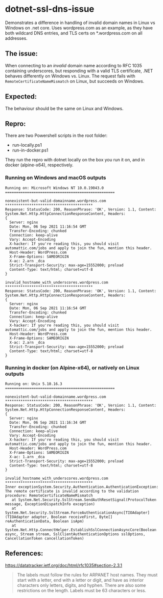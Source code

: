 # dotnet-ssl-dns-issue
Demonstrates a difference in handling of invalid domain names in Linux vs Windows on .net core. Uses wordpress.com as an example, 
as they have both wildcard DNS entries, and TLS certs on *.wordpress.com on all addresses.

## The issue:

When connecting to an _invalid_ domain name according to RFC 1035 containing underscores, but responding with a valid TLS certificate, 
.NET behaves differently on Windows vs. Linux. The request fails with `RemoteCertificateNameMismatch` on Linux, but succeeds on Windows.

## Expected: 

The behaviour should be the same on Linux and Windows.

## Repro:

There are two Powershell scripts in the root folder:

* run-locally.ps1
* run-in-docker.ps1

They run the repro with dotnet locally on the box you run it on, and in docker (alpine-x64), respectively.

### Running on Windows and macOS outputs

```
Running on: Microsoft Windows NT 10.0.19043.0
==================================================

nonexistent-but-valid-domainname.wordpress.com
****************************************
Response: StatusCode: 200, ReasonPhrase: 'OK', Version: 1.1, Content: System.Net.Http.HttpConnectionResponseContent, Headers:
{
  Server: nginx
  Date: Mon, 06 Sep 2021 11:16:54 GMT
  Transfer-Encoding: chunked
  Connection: keep-alive
  Vary: Accept-Encoding
  X-hacker: If you're reading this, you should visit automattic.com/jobs and apply to join the fun, mention this header.
  Host-Header: WordPress.com
  X-Frame-Options: SAMEORIGIN
  X-ac: 2.arn _dca
  Strict-Transport-Security: max-age=15552000; preload
  Content-Type: text/html; charset=utf-8
}

invalid_hostname_with_underscores.wordpress.com
****************************************
Response: StatusCode: 200, ReasonPhrase: 'OK', Version: 1.1, Content: System.Net.Http.HttpConnectionResponseContent, Headers:
{
  Server: nginx
  Date: Mon, 06 Sep 2021 11:16:54 GMT
  Transfer-Encoding: chunked
  Connection: keep-alive
  Vary: Accept-Encoding
  X-hacker: If you're reading this, you should visit automattic.com/jobs and apply to join the fun, mention this header.
  Host-Header: WordPress.com
  X-Frame-Options: SAMEORIGIN
  X-ac: 2.arn _dca
  Strict-Transport-Security: max-age=15552000; preload
  Content-Type: text/html; charset=utf-8
}
```


### Running in docker (on Alpine-x64), or natively on Linux outputs

```
Running on: Unix 5.10.16.3
==================================================

nonexistent-but-valid-domainname.wordpress.com
****************************************
Response: StatusCode: 200, ReasonPhrase: 'OK', Version: 1.1, Content: System.Net.Http.HttpConnectionResponseContent, Headers:
{
  Server: nginx
  Date: Mon, 06 Sep 2021 11:16:34 GMT
  Transfer-Encoding: chunked
  Connection: keep-alive
  Vary: Accept-Encoding
  X-hacker: If you're reading this, you should visit automattic.com/jobs and apply to join the fun, mention this header.
  Host-Header: WordPress.com
  X-Frame-Options: SAMEORIGIN
  X-ac: 1.arn _dca
  Strict-Transport-Security: max-age=15552000; preload
  Content-Type: text/html; charset=utf-8
}

invalid_hostname_with_underscores.wordpress.com
****************************************
Inner exceptionSystem.Security.Authentication.AuthenticationException: The remote certificate is invalid according to the validation procedure: RemoteCertificateNameMismatch
   at System.Net.Security.SslStream.SendAuthResetSignal(ProtocolToken message, ExceptionDispatchInfo exception)
   at System.Net.Security.SslStream.ForceAuthenticationAsync[TIOAdapter](TIOAdapter adapter, Boolean receiveFirst, Byte[] reAuthenticationData, Boolean isApm)
   at System.Net.Http.ConnectHelper.EstablishSslConnectionAsyncCore(Boolean async, Stream stream, SslClientAuthenticationOptions sslOptions, CancellationToken cancellationToken)
```


## References:

https://datatracker.ietf.org/doc/html/rfc1035#section-2.3.1

> The labels must follow the rules for ARPANET host names.  They must
start with a letter, end with a letter or digit, and have as interior
characters only letters, digits, and hyphen.  There are also some
restrictions on the length.  Labels must be 63 characters or less.

